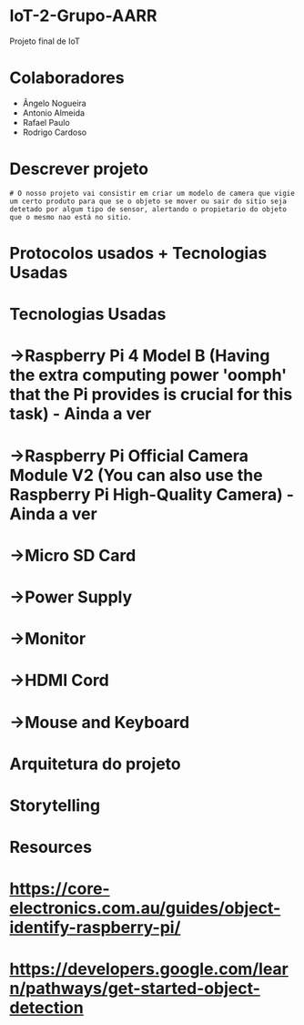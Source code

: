 # IoT-2-Grupo-AARR
Projeto final de IoT

# Colaboradores

- Ângelo Nogueira
- Antonio Almeida
- Rafael Paulo
- Rodrigo Cardoso

# Descrever projeto

    # O nosso projeto vai consistir em criar um modelo de camera que vigie um certo produto para que se o objeto se mover ou sair do sitio seja detetado por algum tipo de sensor, alertando o propietario do objeto que o mesmo nao está no sitio.

# Protocolos usados + Tecnologias Usadas

# Tecnologias Usadas

#   ->Raspberry Pi 4 Model B (Having the extra computing power 'oomph' that the Pi provides is crucial for this task) - Ainda a ver
#   ->Raspberry Pi Official Camera Module V2 (You can also use the Raspberry Pi High-Quality Camera) - Ainda a ver
#   ->Micro SD Card 
#   ->Power Supply 
#   ->Monitor
#   ->HDMI Cord 
#   ->Mouse and Keyboard

# Arquitetura do projeto
# Storytelling




# Resources

#   https://core-electronics.com.au/guides/object-identify-raspberry-pi/
#   https://developers.google.com/learn/pathways/get-started-object-detection